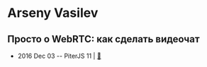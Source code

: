 # Arseny Vasilev

## Просто о WebRTC: как сделать видеочат
- 2016 Dec 03 -- PiterJS 11  | [:notebook:](https://docs.google.com/presentation/d/1WkUjySEost61dtFwXEc8vRz_n8r1sfZ9wgWSWk3KuHk/edit#slide=id.gf976b20d0_1_20)  
